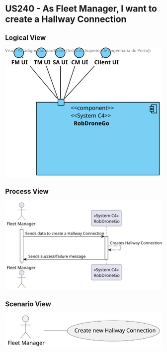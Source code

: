 # US240 - As Fleet Manager, I want to create a Hallway Connection

## Logical View
![LogicalView](../LogicalView.svg)

## Process View
![ProcessView](Process_view240.svg)

## Scenario View
![ScenarioView](Scenario_view240.svg)

